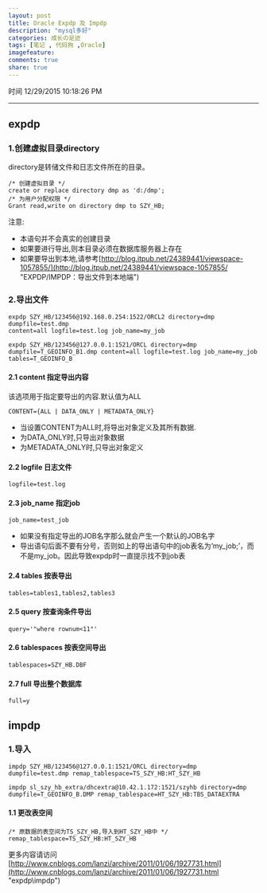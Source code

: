 ```yaml
---
layout: post
title: Oracle Expdp 及 Impdp
description: "mysql多好"
categories: 成长の足迹
tags: [笔记 , 代码狗 ,Oracle]
imagefeature: 
comments: true
share: true
---
```


时间 12/29/2015 10:18:26 PM 

----

## expdp ##

### 1.创建虚拟目录directory ###

directory是转储文件和日志文件所在的目录。

	/* 创建虚拟目录 */
    create or replace directory dmp as 'd:/dmp';
	/* 为用户分配权限 */
	Grant read,write on directory dmp to SZY_HB;

注意:

- 本语句并不会真实的创建目录
- 如果要进行导出,则本目录必须在数据库服务器上存在
- 如果要导出到本地,请参考[http://blog.itpub.net/24389441/viewspace-1057855/](http://blog.itpub.net/24389441/viewspace-1057855/ "EXPDP/IMPDP：导出文件到本地端")

### 2.导出文件 ###

    expdp SZY_HB/123456@192.168.0.254:1522/ORCL2 directory=dmp  dumpfile=test.dmp 
	content=all logfile=test.log job_name=my_job 

	expdp SZY_HB/123456@127.0.0.1:1521/ORCL directory=dmp  dumpfile=T_GEOINFO_B1.dmp content=all logfile=test.log job_name=my_job tables=T_GEOINFO_B

#### 2.1 content 指定导出内容 ####

该选项用于指定要导出的内容.默认值为ALL

    CONTENT={ALL | DATA_ONLY | METADATA_ONLY}

- 当设置CONTENT为ALL时,将导出对象定义及其所有数据.
- 为DATA_ONLY时,只导出对象数据
- 为METADATA_ONLY时,只导出对象定义

#### 2.2 logfile 日志文件 ####

    logfile=test.log

#### 2.3 job_name 指定job ####

	job_name=test_job

- 如果没有指定导出的JOB名字那么就会产生一个默认的JOB名字
- 导出语句后面不要有分号，否则如上的导出语句中的job表名为‘my_job;’，而不是my_job。因此导致expdp时一直提示找不到job表

#### 2.4 tables 按表导出 ####

	tables=tables1,tables2,tables3

#### 2.5 query 按查询条件导出 ####

    query='"where rownum<11"'

#### 2.6 tablespaces 按表空间导出 ####
    
    tablespaces=SZY_HB.DBF

#### 2.7 full 导出整个数据库 ####

    full=y

## impdp ##

### 1.导入 ###

	impdp SZY_HB/123456@127.0.0.1:1521/ORCL directory=dmp dumpfile=test.dmp remap_tablespace=TS_SZY_HB:HT_SZY_HB

	impdp sl_szy_hb_extra/dhcextra@10.42.1.172:1521/szyhb directory=dmp dumpfile=T_GEOINFO_B.DMP remap_tablespace=HT_SZY_HB:TBS_DATAEXTRA

#### 1.1 更改表空间 #### 

	/* 原数据的表空间为TS_SZY_HB,导入到HT_SZY_HB中 */
    remap_tablespace=TS_SZY_HB:HT_SZY_HB

更多内容请访问[http://www.cnblogs.com/lanzi/archive/2011/01/06/1927731.html](http://www.cnblogs.com/lanzi/archive/2011/01/06/1927731.html "expdp\impdp")